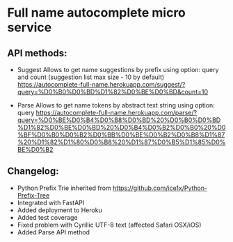 # Full name autocomplete micro service

## API methods:

* Suggest
Allows to get name suggestions by prefix using option: query and count (suggestion list max size - 10 by default)
https://autocomplete-full-name.herokuapp.com/suggest/?query=%D0%B0%D0%BD%D1%82%D0%BE%D0%BD&count=10

* Parse
Allows to get name tokens by abstract text string using option: query
https://autocomplete-full-name.herokuapp.com/parse/?query=%D0%BE%D0%B4%D0%B8%D0%BD%20%D0%B0%D0%BD%D1%82%D0%BE%D0%BD%20%D0%B4%D0%B2%D0%B0%20%D0%BF%D0%B0%D0%B2%D0%BB%D0%BE%D0%B2%D0%B8%D1%87%20%D1%82%D1%80%D0%B8%20%D1%87%D0%B5%D1%85%D0%BE%D0%B2

## Changelog:
* Python Prefix Trie inherited from https://github.com/ice1x/Python-Prefix-Tree
* Integrated with FastAPI
* Added deployment to Heroku
* Added test coverage
* Fixed problem with Cyrillic UTF-8 text (affected Safari OSX/iOS)
* Added Parse API method
